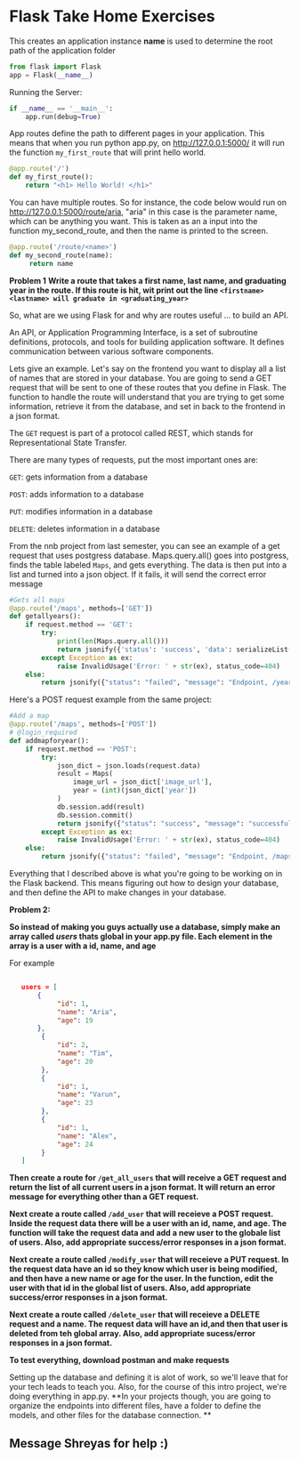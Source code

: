 # Flask Take Home Exercises

This creates an application instance
__name__ is used to determine the root path of the application folder

```python
from flask import Flask
app = Flask(__name__)
```

Running the Server:

```python
if __name__ == '__main__':
	app.run(debug=True)
```

App routes define the path to different pages in your application. This means that when you run python app.py, on http://127.0.0.1:5000/ it will run the function `my_first_route` that will print hello world. 
```python
@app.route('/')
def my_first_route():
	return "<h1> Hello World! </h1>"
```
You can have multiple routes. So for instance, the code below would run on http://127.0.0.1:5000/route/aria,
"aria" in this case is the parameter name, which can be anything you want. This is taken as an a input into the function my_second_route, and then the name is printed to the screen. 

```python
@app.route('/route/<name>')
def my_second_route(name):
     return name
```

**Problem 1**
**Write a route that takes a first name, last name, and graduating year in the route. If this route is hit, wit print out the line `<firstname> <lastname> will graduate in <graduating_year>`**


So, what are we using Flask for and why are routes useful ... to build an API.

An API, or Application Programming Interface, is a set of subroutine definitions, protocols, and tools for building application software. It defines communication between various software components. 

Lets give an example. Let's say on the frontend you want to display all a list of names that are stored in your database. You are going to send a GET request that will be sent to one of these routes that you define in Flask. The function to handle the route will understand that you are trying to get some information, retrieve it from the database, and set in back to the frontend in a json format. 


The `GET` request is part of a protocol called REST, which stands for Representational State Transfer. 

There are many types of requests, put the most important ones are: 

`GET`: gets information from a database

`POST`: adds information to a database

`PUT`: modifies information in a database

`DELETE`: deletes information in a database

From the nnb project from last semester, you can see an example of a get request that uses postgress database. Maps.query.all() goes into postgress, finds the table labeled `Maps`, and gets everything. The data is then put into a list and turned into a json object. If it fails, it will send the correct error message
```python
#Gets all maps
@app.route('/maps', methods=['GET'])
def getallyears():
    if request.method == 'GET':
        try:
            print(len(Maps.query.all()))
            return jsonify({'status': 'success', 'data': serializeList((Maps.query.all()))})
        except Exception as ex:
            raise InvalidUsage('Error: ' + str(ex), status_code=404)
    else:
        return jsonify({"status": "failed", "message": "Endpoint, /years, needs a GET request"})
```

Here's a POST request example from the same project: 
```python
#Add a map
@app.route('/maps', methods=['POST'])
# @login_required
def addmapforyear():
    if request.method == 'POST':
        try:
            json_dict = json.loads(request.data)
            result = Maps(
                image_url = json_dict['image_url'],
                year = (int)(json_dict['year'])
            )
            db.session.add(result)
            db.session.commit()
            return jsonify({"status": "success", "message": "successfully added maps and year"})
        except Exception as ex:
            raise InvalidUsage('Error: ' + str(ex), status_code=404)
    else:
        return jsonify({"status": "failed", "message": "Endpoint, /maps, needs a GET or POST request"})
```

Everything that I described above is what you're going to be working on in the Flask backend. This means figuring out how to design your database, and then define the API to make changes in your database. 



**Problem 2:**

**So instead of making you guys actually use a database, simply make an array called *users* thats global in your app.py file. Each element in the array is a user with a id, name, and age**

For example 
```json

   users = [
       {
            "id": 1,
            "name": "Aria", 
            "age": 19
       }, 
        {
            "id": 2,
            "name": "Tim", 
            "age": 20
        }, 
        {
            "id": 1,
            "name": "Varun", 
            "age": 23
        }, 
        {
            "id": 1,
            "name": "Alex", 
            "age": 24
        } 
   ] 
```

**Then create a route for `/get_all_users` that will receive a GET request and return the list of all current users in a json format. It will return an error message for everything other than a GET request.**

**Next create a route called `/add_user` that will receieve a POST request. Inside the request data there will be a user with an id, name, and age. The function will take the request data and add a new user to the globale list of users. Also, add appropriate success/error responses in a json format.**

**Next create a route called `/modify_user` that will receieve a PUT request. In the request data have an id so they know which user is being modified, and then have a new name or age for the user. In the function, edit the user with that id in the global list of users. Also, add appropriate success/error responses in a json format.**

**Next create a route called `/delete_user` that will receieve a DELETE request and a name. The request data will have an id,and then that user is deleted from teh global array. Also, add appropriate sucess/error responses in a json format.**

**To test everything, download postman and make requests**

Setting up the database and defining it is alot of work, so we'll leave that for your tech leads to teach you. Also, for the course of this intro project, we're doing everything in app.py. **In your projects though, you are going to organize the endpoints into different files, have a folder to define the models, and other files for the database connection. **


## Message Shreyas for help :)
